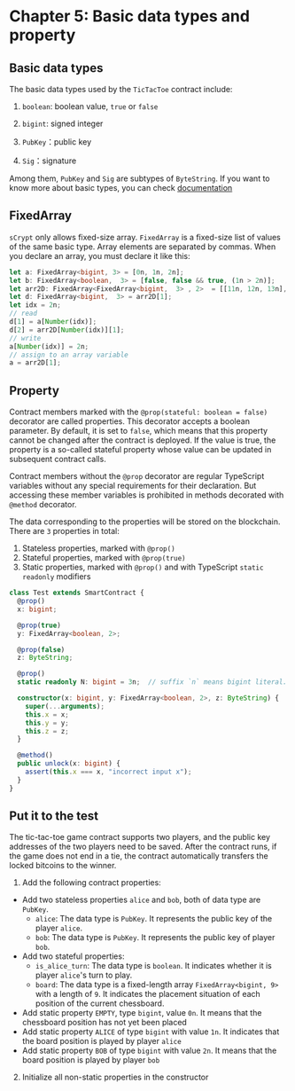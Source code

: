 # Chapter 5: Basic data types and property


## Basic data types

The basic data types used by the `TicTacToe` contract include:

1. `boolean`: boolean value, `true` or `false`

2. `bigint`: signed integer

3. `PubKey`：public key

4. `Sig`：signature


Among them, `PubKey` and `Sig` are subtypes of `ByteString`. If you want to know more about basic types, you can check [documentation](https://scrypt.io/scrypt-ts/getting-started/how-to-write-a-contract#data-types)


## FixedArray

`sCrypt` only allows fixed-size array. `FixedArray` is a fixed-size list of values of the same basic type. Array elements are separated by commas. When you declare an array, you must declare it like this:

```ts
let a: FixedArray<bigint, 3> = [0n, 1n, 2n];
let b: FixedArray<boolean,  3> = [false, false && true, (1n > 2n)];
let arr2D: FixedArray<FixedArray<bigint,  3> , 2>  = [[11n, 12n, 13n], [21n, 22n, 23n]];
let d: FixedArray<bigint,  3> = arr2D[1];
let idx = 2n;
// read
d[1] = a[Number(idx)];
d[2] = arr2D[Number(idx)][1];
// write
a[Number(idx)] = 2n;
// assign to an array variable
a = arr2D[1];
```


## Property

Contract members marked with the `@prop(stateful: boolean = false)` decorator are called properties. This decorator accepts a boolean parameter. By default, it is set to `false`, which means that this property cannot be changed after the contract is deployed. If the value is true, the property is a so-called stateful property whose value can be updated in subsequent contract calls.


Contract members without the `@prop` decorator are regular TypeScript variables without any special requirements for their declaration. But accessing these member variables is prohibited in methods decorated with `@method` decorator.

The data corresponding to the properties will be stored on the blockchain. There are `3` properties in total:

1. Stateless properties, marked with `@prop()`
2. Stateful properties, marked with `@prop(true)`
3. Static properties, marked with `@prop()` and with TypeScript `static` `readonly` modifiers


```ts
class Test extends SmartContract {
  @prop()
  x: bigint;

  @prop(true)
  y: FixedArray<boolean, 2>;

  @prop(false)
  z: ByteString;

  @prop()
  static readonly N: bigint = 3n;  // suffix `n` means bigint literal.

  constructor(x: bigint, y: FixedArray<boolean, 2>, z: ByteString) {
    super(...arguments);
    this.x = x;
    this.y = y;
    this.z = z;
  }

  @method()
  public unlock(x: bigint) {
    assert(this.x === x, "incorrect input x");
  }
}
```


## Put it to the test

The tic-tac-toe game contract supports two players, and the public key addresses of the two players need to be saved. After the contract runs, if the game does not end in a tie, the contract automatically transfers the locked bitcoins to the winner.

1. Add the following contract properties:

- Add two stateless properties `alice` and `bob`, both of data type are `PubKey`.
     * `alice`: The data type is `PubKey`. It represents the public key of the player `alice`.
     * `bob`: The data type is `PubKey`. It represents the public key of player `bob`.
- Add two stateful properties:
     * `is_alice_turn`: The data type is `boolean`. It indicates whether it is player `alice`'s turn to play.
     * `board`: The data type is a fixed-length array `FixedArray<bigint, 9>` with a length of `9`. It indicates the placement situation of each position of the current chessboard.
- Add static property `EMPTY`, type `bigint`, value `0n`. It means that the chessboard position has not yet been placed
- Add static property `ALICE` of type `bigint` with value `1n`. It indicates that the board position is played by player `alice`
- Add static property `BOB` of type `bigint` with value `2n`. It means that the board position is played by player `bob`

2. Initialize all non-static properties in the constructor


